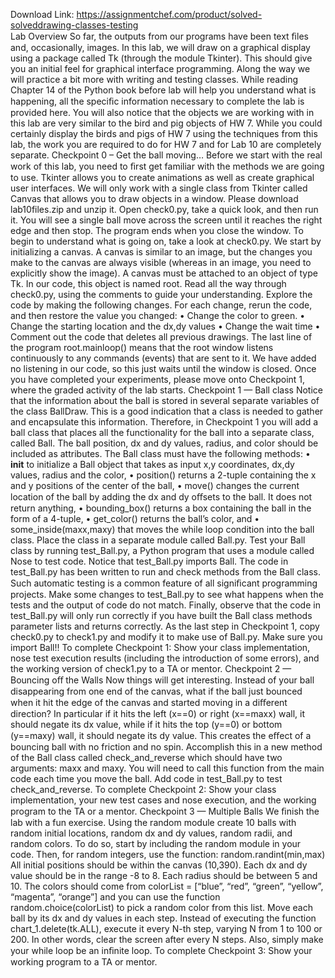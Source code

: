 Download Link: https://assignmentchef.com/product/solved-solveddrawing-classes-testing
<br>
Lab Overview So far, the outputs from our programs have been text ﬁles and, occasionally, images. In this lab, we will draw on a graphical display using a package called Tk (through the module Tkinter). This should give you an initial feel for graphical interface programming. Along the way we will practice a bit more with writing and testing classes. While reading Chapter 14 of the Python book before lab will help you understand what is happening, all the speciﬁc information necessary to complete the lab is provided here. You will also notice that the objects we are working with in this lab are very similar to the bird and pig objects of HW 7. While you could certainly display the birds and pigs of HW 7 using the techniques from this lab, the work you are required to do for HW 7 and for Lab 10 are completely separate. Checkpoint 0 – Get the ball moving… Before we start with the real work of this lab, you need to ﬁrst get familiar with the methods we are going to use. Tkinter allows you to create animations as well as create graphical user interfaces. We will only work with a single class from Tkinter called Canvas that allows you to draw objects in a window. Please download lab10files.zip and unzip it. Open check0.py, take a quick look, and then run it. You will see a single ball move across the screen until it reaches the right edge and then stop. The program ends when you close the window. To begin to understand what is going on, take a look at check0.py. We start by initializing a canvas. A canvas is similar to an image, but the changes you make to the canvas are always visible (whereas in an image, you need to explicitly show the image). A canvas must be attached to an object of type Tk. In our code, this object is named root. Read all the way through check0.py, using the comments to guide your understanding. Explore the code by making the following changes. For each change, rerun the code, and then restore the value you changed: • Change the color to green. • Change the starting location and the dx,dy values • Change the wait time • Comment out the code that deletes all previous drawings. The last line of the program root.mainloop() means that the root window listens continuously to any commands (events) that are sent to it. We have added no listening in our code, so this just waits until the window is closed. Once you have completed your experiments, please move onto Checkpoint 1, where the graded activity of the lab starts. Checkpoint 1 — Ball class Notice that the information about the ball is stored in several separate variables of the class BallDraw. This is a good indication that a class is needed to gather and encapsulate this information. Therefore, in Checkpoint 1 you will add a ball class that places all the functionality for the ball into a separate class, called Ball. The ball position, dx and dy values, radius, and color should be included as attributes. The Ball class must have the following methods: • __init__ to initialize a Ball object that takes as input x,y coordinates, dx,dy values, radius and the color, • position() returns a 2-tuple containing the x and y positions of the center of the ball, • move() changes the current location of the ball by adding the dx and dy oﬀsets to the ball. It does not return anything, • bounding_box() returns a box containing the ball in the form of a 4-tuple, • get_color() returns the ball’s color, and • some_inside(maxx,maxy) that moves the while loop condition into the ball class. Place the class in a separate module called Ball.py. Test your Ball class by running test_Ball.py, a Python program that uses a module called Nose to test code. Notice that test_Ball.py imports Ball. The code in test_Ball.py has been written to run and check methods from the Ball class. Such automatic testing is a common feature of all signiﬁcant programming projects. Make some changes to test_Ball.py to see what happens when the tests and the output of code do not match. Finally, observe that the code in test_Ball.py will only run correctly if you have built the Ball class methods parameter lists and returns correctly. As the last step in Checkpoint 1, copy check0.py to check1.py and modify it to make use of Ball.py. Make sure you import Ball!! To complete Checkpoint 1: Show your class implementation, nose test execution results (including the introduction of some errors), and the working version of check1.py to a TA or mentor. Checkpoint 2 — Bouncing oﬀ the Walls Now things will get interesting. Instead of your ball disappearing from one end of the canvas, what if the ball just bounced when it hit the edge of the canvas and started moving in a diﬀerent direction? In particular if it hits the left (x==0) or right (x==maxx) wall, it should negate its dx value, while if it hits the top (y==0) or bottom (y==maxy) wall, it should negate its dy value. This creates the eﬀect of a bouncing ball with no friction and no spin. Accomplish this in a new method of the Ball class called check_and_reverse which should have two arguments: maxx and maxy. You will need to call this function from the main code each time you move the ball. Add code in test_Ball.py to test check_and_reverse. To complete Checkpoint 2: Show your class implementation, your new test cases and nose execution, and the working program to the TA or a mentor. Checkpoint 3 — Multiple Balls We ﬁnish the lab with a fun exercise. Using the random module create 10 balls with random initial locations, random dx and dy values, random radii, and random colors. To do so, start by including the random module in your code. Then, for random integers, use the function: random.randint(min,max) All initial positions should be within the canvas (10,390). Each dx and dy value should be in the range -8 to 8. Each radius should be between 5 and 10. The colors should come from colorList = [“blue”, “red”, “green”, “yellow”, “magenta”, “orange”] and you can use the function random.choice(colorList) to pick a random color from this list. Move each ball by its dx and dy values in each step. Instead of executing the function chart_1.delete(tk.ALL), execute it every N-th step, varying N from 1 to 100 or 200. In other words, clear the screen after every N steps. Also, simply make your while loop be an inﬁnite loop. To complete Checkpoint 3: Show your working program to a TA or mentor.